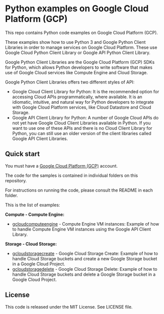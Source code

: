# Python examples on Google Cloud Platform (GCP)

This repo contains Python code examples on Google Cloud Platform (GCP).

These examples show how to use Python 3 and Google Python Client Libraries in order to manage services on Google Cloud Platform. These use Google Cloud Python Client Library or Google API Python Client Library.

Google Python Client Libraries are the Google Cloud Platform (GCP) SDKs for Python, which allows Python developers to write software that makes use of Google Cloud services like Compute Engine and Cloud Storage.

Google Python Client Libraries offers two different styles of API:

* Google Cloud Client Library for Python: It is the recommended option for accessing Cloud APIs programmatically, where available. It is an idiomatic, intuitive, and natural way for Python developers to integrate with Google Cloud Platform services, like Cloud Datastore and Cloud Storage.
* Google API Client Library for Python: A number of Google Cloud APIs do not yet have Google Cloud Client Libraries available in Python. If you want to use one of these APIs and there is no Cloud Client Library for Python, you can still use an older version of the client libraries called Google API Client Libraries.

## Quick start

You must have a [Google Cloud Platform (GCP)](http://cloud.google.com/) account.

The code for the samples is contained in individual folders on this repository.

For instructions on running the code, please consult the README in each folder.

This is the list of examples:

**Compute - Compute Engine:**

* [gcloudcomputeengine](/gcloudcomputeengine) - Compute Engine VM instances: Example of how to handle Compute Engine VM instances using the Google API Client Library.

**Storage - Cloud Storage:**

* [gcloudstoragecreate](/gcloudstoragecreate) - Google Cloud Storage Create: Example of how to handle Cloud Storage buckets and create a new Google Storage bucket in a Google Cloud Project.
* [gcloudstoragedelete](/gcloudstoragedelete) - Google Cloud Storage Delete: Example of how to handle Cloud Storage buckets and delete a Google Storage bucket in a Google Cloud Project.

## License

This code is released under the MIT License. See LICENSE file.
